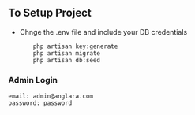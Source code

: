    ## To Setup Project 
   
   * Chnge the .env file and include your DB credentials

```
       php artisan key:generate
       php artisan migrate
       php artisan db:seed
  ```
  
  ### Admin Login
  
  ```
  email: admin@anglara.com
  password: password
  ```
